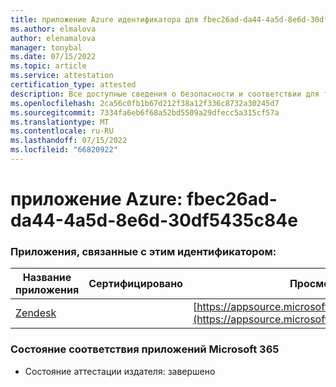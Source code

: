```yaml
---
title: приложение Azure идентификатора для fbec26ad-da44-4a5d-8e6d-30df5435c84e
ms.author: elmalova
author: elenamalova
manager: tonybal
ms.date: 07/15/2022
ms.topic: article
ms.service: attestation
certification_type: attested
description: Все доступные сведения о безопасности и соответствии для fbec26ad-da44-4a5d-8e6d-30df5435c84e.
ms.openlocfilehash: 2ca56c0fb1b67d212f38a12f336c8732a30245d7
ms.sourcegitcommit: 7334fa6eb6f68a52bd5509a29dfecc5a315cf57a
ms.translationtype: MT
ms.contentlocale: ru-RU
ms.lasthandoff: 07/15/2022
ms.locfileid: "66820922"
---
```

# <a name="azure-app-id-fbec26ad-da44-4a5d-8e6d-30df5435c84e"></a>приложение Azure: fbec26ad-da44-4a5d-8e6d-30df5435c84e


### <a name="apps-associated-with-this-id"></a>Приложения, связанные с этим идентификатором:
| **Название приложения** | **Сертифицировано** | **Просмотр в AppSource** |
|--------------|---------------|-----------------------|
| [Zendesk](../forward/WA200003782.md) |  | [https://appsource.microsoft.com/product/office/WA200003782](https://appsource.microsoft.com/product/office/WA200003782) |

### <a name="microsoft-365-app-compliance-status"></a>Состояние соответствия приложений Microsoft 365
- Состояние аттестации издателя: завершено
